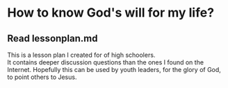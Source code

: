# How to know God's will for my life?

## Read lessonplan.md 

This is a lesson plan I created for of high schoolers.  
It contains deeper discussion questions than the ones I found on the Internet.
Hopefully this can be used by youth leaders, for the glory of God, to point others to Jesus.
